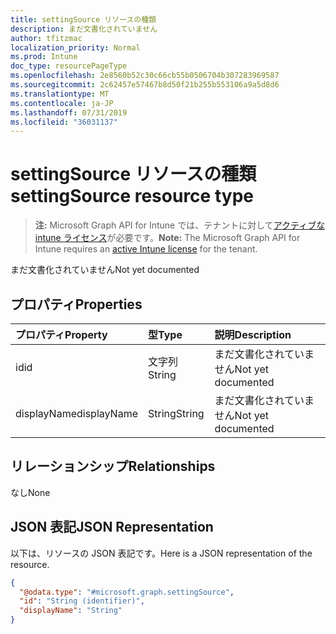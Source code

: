 ```yaml
---
title: settingSource リソースの種類
description: まだ文書化されていません
author: tfitzmac
localization_priority: Normal
ms.prod: Intune
doc_type: resourcePageType
ms.openlocfilehash: 2e8560b52c30c66cb55b0506704b307283969587
ms.sourcegitcommit: 2c62457e57467b8d50f21b255b553106a9a5d8d6
ms.translationtype: MT
ms.contentlocale: ja-JP
ms.lasthandoff: 07/31/2019
ms.locfileid: "36031137"
---
```

# <a name="settingsource-resource-type"></a><span data-ttu-id="78547-103">settingSource リソースの種類</span><span class="sxs-lookup"><span data-stu-id="78547-103">settingSource resource type</span></span>

> <span data-ttu-id="78547-104">**注:** Microsoft Graph API for Intune では、テナントに対して[アクティブな intune ライセンス](https://go.microsoft.com/fwlink/?linkid=839381)が必要です。</span><span class="sxs-lookup"><span data-stu-id="78547-104">**Note:** The Microsoft Graph API for Intune requires an [active Intune license](https://go.microsoft.com/fwlink/?linkid=839381) for the tenant.</span></span>

<span data-ttu-id="78547-105">まだ文書化されていません</span><span class="sxs-lookup"><span data-stu-id="78547-105">Not yet documented</span></span>

## <a name="properties"></a><span data-ttu-id="78547-106">プロパティ</span><span class="sxs-lookup"><span data-stu-id="78547-106">Properties</span></span>
|<span data-ttu-id="78547-107">プロパティ</span><span class="sxs-lookup"><span data-stu-id="78547-107">Property</span></span>|<span data-ttu-id="78547-108">型</span><span class="sxs-lookup"><span data-stu-id="78547-108">Type</span></span>|<span data-ttu-id="78547-109">説明</span><span class="sxs-lookup"><span data-stu-id="78547-109">Description</span></span>|
|:---|:---|:---|
|<span data-ttu-id="78547-110">id</span><span class="sxs-lookup"><span data-stu-id="78547-110">id</span></span>|<span data-ttu-id="78547-111">文字列</span><span class="sxs-lookup"><span data-stu-id="78547-111">String</span></span>|<span data-ttu-id="78547-112">まだ文書化されていません</span><span class="sxs-lookup"><span data-stu-id="78547-112">Not yet documented</span></span>|
|<span data-ttu-id="78547-113">displayName</span><span class="sxs-lookup"><span data-stu-id="78547-113">displayName</span></span>|<span data-ttu-id="78547-114">String</span><span class="sxs-lookup"><span data-stu-id="78547-114">String</span></span>|<span data-ttu-id="78547-115">まだ文書化されていません</span><span class="sxs-lookup"><span data-stu-id="78547-115">Not yet documented</span></span>|

## <a name="relationships"></a><span data-ttu-id="78547-116">リレーションシップ</span><span class="sxs-lookup"><span data-stu-id="78547-116">Relationships</span></span>
<span data-ttu-id="78547-117">なし</span><span class="sxs-lookup"><span data-stu-id="78547-117">None</span></span>

## <a name="json-representation"></a><span data-ttu-id="78547-118">JSON 表記</span><span class="sxs-lookup"><span data-stu-id="78547-118">JSON Representation</span></span>
<span data-ttu-id="78547-119">以下は、リソースの JSON 表記です。</span><span class="sxs-lookup"><span data-stu-id="78547-119">Here is a JSON representation of the resource.</span></span>
<!-- {
  "blockType": "resource",
  "@odata.type": "microsoft.graph.settingSource"
}
-->
``` json
{
  "@odata.type": "#microsoft.graph.settingSource",
  "id": "String (identifier)",
  "displayName": "String"
}
```



